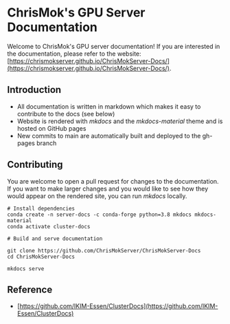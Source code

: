 # ChrisMok's GPU Server Documentation
Welcome to ChrisMok's GPU server documentation! If you are interested in the documentation, please refer to the website: [https://chrismokserver.github.io/ChrisMokServer-Docs/](https://chrismokserver.github.io/ChrisMokServer-Docs/).


## Introduction

+ All documentation is written in markdown which makes it easy to contribute to the docs (see below)
+ Website is rendered with *mkdocs* and the *mkdocs-material* theme and is hosted on GitHub pages
+ New commits to main are automatically built and deployed to the gh-pages branch


## Contributing

You are welcome to open a pull request for changes to the documentation. If you want to make larger changes and you would like to see how they would appear on the rendered site, you can run *mkdocs* locally.

```
# Install dependencies
conda create -n server-docs -c conda-forge python=3.8 mkdocs mkdocs-material
conda activate cluster-docs

# Build and serve documentation

git clone https://github.com/ChrisMokServer/ChrisMokServer-Docs
cd ChrisMokServer-Docs

mkdocs serve
```


## Reference
+ [https://github.com/IKIM-Essen/ClusterDocs](https://github.com/IKIM-Essen/ClusterDocs)
